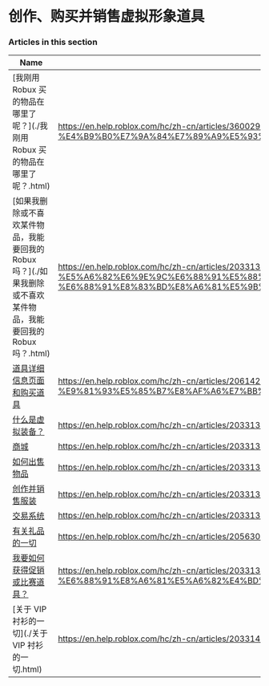 # 创作、购买并销售虚拟形象道具  
### Articles in this section
Name|URL
-|-
[我刚用 Robux 买的物品在哪里了呢？](./我刚用 Robux 买的物品在哪里了呢？.html) |https://en.help.roblox.com/hc/zh-cn/articles/360029542532-%E6%88%91%E5%88%9A%E7%94%A8-Robux-%E4%B9%B0%E7%9A%84%E7%89%A9%E5%93%81%E5%9C%A8%E5%93%AA%E9%87%8C%E4%BA%86%E5%91%A2
[如果我删除或不喜欢某件物品，我能要回我的 Robux 吗？](./如果我删除或不喜欢某件物品，我能要回我的 Robux 吗？.html) |https://en.help.roblox.com/hc/zh-cn/articles/203313290-%E5%A6%82%E6%9E%9C%E6%88%91%E5%88%A0%E9%99%A4%E6%88%96%E4%B8%8D%E5%96%9C%E6%AC%A2%E6%9F%90%E4%BB%B6%E7%89%A9%E5%93%81-%E6%88%91%E8%83%BD%E8%A6%81%E5%9B%9E%E6%88%91%E7%9A%84-Robux-%E5%90%97
[道具详细信息页面和购买道具](./道具详细信息页面和购买道具.html) |https://en.help.roblox.com/hc/zh-cn/articles/206142306-%E9%81%93%E5%85%B7%E8%AF%A6%E7%BB%86%E4%BF%A1%E6%81%AF%E9%A1%B5%E9%9D%A2%E5%92%8C%E8%B4%AD%E4%B9%B0%E9%81%93%E5%85%B7
[什么是虚拟装备？](./什么是虚拟装备？.html) |https://en.help.roblox.com/hc/zh-cn/articles/203313630-%E4%BB%80%E4%B9%88%E6%98%AF%E8%99%9A%E6%8B%9F%E8%A3%85%E5%A4%87
[商城](./商城.html) |https://en.help.roblox.com/hc/zh-cn/articles/203313300-%E5%95%86%E5%9F%8E
[如何出售物品](./如何出售物品.html) |https://en.help.roblox.com/hc/zh-cn/articles/203313260-%E5%A6%82%E4%BD%95%E5%87%BA%E5%94%AE%E7%89%A9%E5%93%81
[创作并销售服装](./创作并销售服装.html) |https://en.help.roblox.com/hc/zh-cn/articles/203313180-%E5%88%9B%E4%BD%9C%E5%B9%B6%E9%94%80%E5%94%AE%E6%9C%8D%E8%A3%85
[交易系统](./交易系统.html) |https://en.help.roblox.com/hc/zh-cn/articles/203313310-%E4%BA%A4%E6%98%93%E7%B3%BB%E7%BB%9F
[有关礼品的一切](./有关礼品的一切.html) |https://en.help.roblox.com/hc/zh-cn/articles/205630374-%E6%9C%89%E5%85%B3%E7%A4%BC%E5%93%81%E7%9A%84%E4%B8%80%E5%88%87
[我要如何获得促销或比赛道具？](./我要如何获得促销或比赛道具？.html) |https://en.help.roblox.com/hc/zh-cn/articles/203313270-%E6%88%91%E8%A6%81%E5%A6%82%E4%BD%95%E8%8E%B7%E5%BE%97%E4%BF%83%E9%94%80%E6%88%96%E6%AF%94%E8%B5%9B%E9%81%93%E5%85%B7
[关于 VIP 衬衫的一切](./关于 VIP 衬衫的一切.html) |https://en.help.roblox.com/hc/zh-cn/articles/203314080-%E5%85%B3%E4%BA%8E-VIP-%E8%A1%AC%E8%A1%AB%E7%9A%84%E4%B8%80%E5%88%87